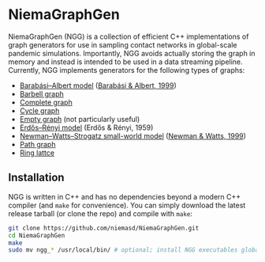 # NiemaGraphGen
NiemaGraphGen (NGG) is a collection of efficient C++ implementations of graph generators for use in sampling contact networks in global-scale pandemic simulations. Importantly, NGG avoids actually storing the graph in memory and instead is intended to be used in a data streaming pipeline. Currently, NGG implements generators for the following types of graphs:

* [Barabási–Albert model](https://en.wikipedia.org/wiki/Barab%C3%A1si%E2%80%93Albert_model) ([Barabási & Albert, 1999](https://doi.org/10.1126/science.286.5439.509))
* [Barbell graph](https://en.wikipedia.org/wiki/Barbell_graph)
* [Complete graph](https://en.wikipedia.org/wiki/Complete_graph)
* [Cycle graph](https://en.wikipedia.org/wiki/Cycle_graph)
* [Empty graph](https://en.wikipedia.org/wiki/Null_graph#Edgeless_graph) (not particularly useful)
* [Erdős–Rényi model](https://en.wikipedia.org/wiki/Erd%C5%91s%E2%80%93R%C3%A9nyi_model) (Erdős & Rényi, 1959)
* [Newman–Watts–Strogatz small-world model](https://doi.org/10.1016/S0375-9601(99)00757-4) ([Newman & Watts, 1999](https://doi.org/10.1016/S0375-9601(99)00757-4))
* [Path graph](https://en.wikipedia.org/wiki/Path_graph)
* [Ring lattce](https://runestone.academy/runestone/books/published/complex/SmallWorldGraphs/RingLattice.html)

## Installation
NGG is written in C++ and has no dependencies beyond a modern C++ compiler (and `make` for convenience). You can simply download the latest release tarball (or clone the repo) and compile with `make`:

```bash
git clone https://github.com/niemasd/NiemaGraphGen.git
cd NiemaGraphGen
make
sudo mv ngg_* /usr/local/bin/ # optional; install NGG executables globally
```

